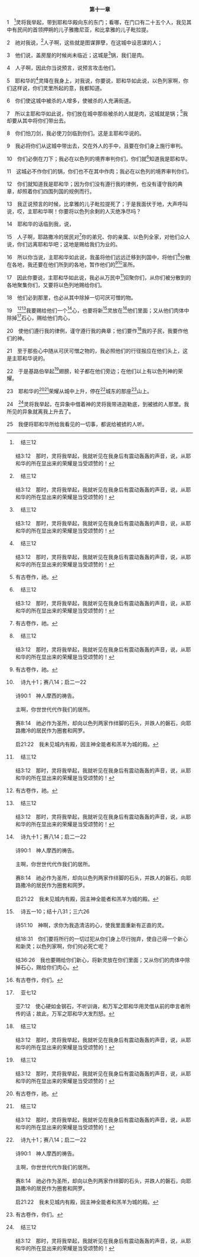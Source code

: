 <p style="text-align:center;font-weight:bold;">第十一章</p>

1　[^a]灵将我举起，带到耶和华殿向东的东门；看哪，在门口有二十五个人，我见其中有民间的首领押朔的儿子雅撒尼亚，和比拿雅的儿子毗拉提。

[^a]:　结三12<br><br>结3:12　那时，灵将我举起，我就听见在我身后有震动轰轰的声音，说，从耶和华的所在显出来的荣耀是当受颂赞的！

2　祂对我说，[^a]人子啊，这些就是图谋罪孽，在这城中设恶谋的人；

[^a]:　结二1<br><br>结2:1　祂对我说，人子啊，你站起来，我要和你说话。

3　他们说，盖房屋的时候尚未临近；这城是[^a]锅，我们是肉。

[^a]:　耶一13；结二四3<br><br>耶1:13　耶和华的话第二次临到我，说，你看见什么？我说，我看见一个烧开的锅，从北而倾。<br><br>结24:3　要向这悖逆之家设比喻，对他们说，主耶和华如此说，将锅放在火上，放好了，就倒水在其中；

4　人子啊，因此你当说预言，说预言攻击他们。

5　耶和华的[^a]灵降在我身上，对我说，你要说，耶和华如此说，以色列家啊，你们这样说，你们灵里所起的意，我都知道。

[^a]:　结二2；三24；太三16<br><br>结2:2　祂对我说话的时候，灵就进入我里面，使我站起来；我便听见那对我说话者的声音。<br><br>结3:24　于是灵进入我里面，使我站起来；祂对我说，你进去，把自己关在房屋里。<br><br>太3:16　耶稣受了浸，随即从水里上来，看哪，诸天向祂开了，祂就看见神的灵，仿佛鸽子降下，落在祂身上。

6　你们使这城中被杀的人增多，使被杀的人充满街道。

7　所以主耶和华如此说，你们放在城中那些被杀的人就是肉，这城就是锅；[^1]我却要从其中将你们带出去。

[^1]:有古卷作，祂。

8　你们怕刀剑，我必使刀剑临到你们。这是主耶和华说的。

9　我必将你们从这城中带出去，交在外人的手中，且要在你们身上施行审判。

10　你们必倒在刀下；我必在以色列的境界审判你们，你们就[^a]知道我是耶和华。

[^a]:　结六7<br><br>结6:7　被杀的人必倒在你们中间，你们就知道我是耶和华。

11　这城必不作你们的锅，你们也不在其中作肉；我必在以色列的境界审判你们，

12　你们就知道我是耶和华；因为你们没有遵行我的律例，也没有谨守我的典章，却照着你们四围列国的规例而行。

13　我正说预言的时候，比拿雅的儿子毗拉提死了；于是我面伏于地，大声呼叫说，哎，主耶和华啊！你要将以色列余剩的人灭绝净尽吗？

14　耶和华的话临到我，说，

15　人子啊，耶路撒冷的居民对[^1]你的弟兄、你的亲属、以色列全家，对他们众人说，你们远离耶和华吧；这地是赐给我们为业的。

[^1]:你的弟兄，原文重复一次。

16　所以你当说，主耶和华如此说，我虽将他们远远迁移到列国中，将他们[^a]分散在各地，我还要在他们所到的各地，暂作他们的[^1][^b]圣所。

[^1]:16～17节，见三17注1。

[^a]:　王下二四14；二五2；诗四四11；耶三十11<br><br>王下24:14　又将全耶路撒冷的人民和众首领，并所有大能的勇士，共一万人，连一切工匠、铁匠都迁徙了去；除了那地极贫穷的人以外，没有剩下的；<br><br>王下25:2　于是城被围困，直到西底家王十一年。<br><br>诗44:11　你把我们交给人，好像快要被吃的羊，把我们分散在列国中。<br><br>耶30:11　因我与你同在，要拯救你；也要将我所赶散你到的那些国，灭绝净尽，却不将你灭绝净尽，倒要适度管教你，绝不能不罚你；这是耶和华说的。

[^b]:　诗九十1；赛八14；启二一22<br><br>诗90:1　神人摩西的祷告。<br><br>主啊，你世世代代作我们的居所。<br><br>赛8:14　祂必作为圣所，却向以色列两家作绊脚的石头，并跌人的磐石，向耶路撒冷的居民作为圈套和网罗。<br><br>启21:22　我未见城内有殿，因主神全能者和羔羊为城的殿。

17　因此你要说，主耶和华如此说，我必从万民中[^a]招聚你们，从你们被分散到的各地聚集你们，又要将以色列地赐给你们。

[^a]:　结二十34；二八25；三四13<br><br>结20:34　我必用大能的手和伸出来的膀臂，并倾倒出来的忿怒，将你们从万民中领出来，从你们分散到的各地聚集你们。<br><br>结28:25　主耶和华如此说，我将以色列家从他们所分散到的万民中招聚回来，在列国的眼前，在他们身上显为圣别的时候，他们就在自己的地，就是我赐给我仆人雅各之地，仍然居住。<br><br>结34:13　我必把他们从万民中领出来，从各国聚集他们，引导他们归回自己的地，也必在以色列山上，一切溪水旁边，在那地一切可居之处牧养他们。

18　他们必到那里，也必从其中除掉一切可厌可憎的物。

19　[^1][^a]我要赐给他们一个[^b]心，也要将新[^c]灵放在[^2]他们里面；又从他们肉体中除掉[^d]石心，赐给他们肉心，

[^1]:19～20节，见三六26～27注。

[^2]:有古卷作，你们。

[^a]:　19～20：结三六26～28<br><br>结36:26　我也要赐给你们新心，将新灵放在你们里面；又从你们的肉体中除掉石心，赐给你们肉心。<br><br>结36:27　我必将我的灵放在你们里面，使你们遵行我的律例，谨守遵行我的典章。<br><br>结36:28　你们必住在我所赐给你们列祖之地；你们要作我的子民，我要作你们的神。

[^b]:　耶三二39；番三9<br><br>耶32:39　我要赐给他们一个心和一条路，好叫他们终身敬畏我，使他们和他们以后的子孙得福乐。<br><br>番3:9　那时，我必使万民改用纯洁的语言，好叫他们都呼求我耶和华的名，同心合意地事奉我。

[^c]:　诗五一10；结十八31；三六26<br><br>诗51:10　神啊，求你为我造清洁的心，使我里面重新有正直的灵。<br><br>结18:31　你们要将所行的一切过犯从你们身上尽行抛弃，使自己得一个新心和新灵；以色列家啊，你们何必死亡呢？<br><br>结36:26　我也要赐给你们新心，将新灵放在你们里面；又从你们的肉体中除掉石心，赐给你们肉心。

[^d]:　亚七12<br><br>亚7:12　使心硬如金钢石，不听训诲，和万军之耶和华用灵借从前的申言者所传的话；故此，万军之耶和华大发烈怒。

20　使他们遵行我的律例，谨守遵行我的典章；他们要作[^a]我的子民，我要作他们的神。

[^a]:　耶二四7；结十四11；三七23；27；启二一3<br><br>耶24:7　我要赐他们认识我的心，知道我是耶和华；他们要作我的子民，我要作他们的神；因为他们要全心归向我。<br><br>结14:11　好使以色列家不再走迷离开我，不再因自己一切的罪过玷污自己，只要作我的子民，我作他们的神，这是主耶和华说的。<br><br>结37:23　他们必不再因偶像和可憎的物，并一切的过犯玷污自己；我却要救他们出离一切的住处，就是他们犯罪的地方，并要洁净他们。如此，他们要作我的子民，我要作他们的神。<br><br>结37:27　我的帐幕必在他们中间；我要作他们的神，他们要作我的子民。<br><br>启21:3　我听见有大声音从宝座出来，说，看哪，神的帐幕与人同在，祂要与人同住，他们要作祂的百姓，神要亲自与他们同在，作他们的神。

21　至于那些心中随从可厌可憎之物的，我必照他们的行径报应在他们头上，这是主耶和华说的。

22　于是基路伯举起[^a]翅膀，轮子都在他们旁边；在他们以上有以色列神的荣耀。

[^a]:　结一19；十19<br><br>结1:19　活物行走的时候，轮也在旁边行走；活物从地上升的时候，轮也上升。<br><br>结10:19　基路伯出去的时候，就举起翅膀，在我眼前离地上升，轮也在他们旁边。他们停在耶和华殿的东门口，在他们以上有以色列神的荣耀。

23　耶和华的[^1][^a]荣耀从城中上升，停在[^b]城东的那座[^2]山上。

[^1]:耶和华的荣耀离开以色列，乃是神审判以色列的结果(见十四21注1)。在以色列的历史中，这件事是第二次发生。在西乃山下，当帐幕立起时，主的荣耀充满帐幕(出四十34)。后来，在以利的时候，以色列人迷信的带着约柜与非利士人争战，结果被击败。约柜被掳，主的荣耀离开了帐幕(撒上四)。这意思是说，主放弃了帐幕。到了所罗门的时候，圣殿建造起来，主的荣耀回来充满殿(王上八10～11)。主的荣耀留在那里，直到以西结看见主的荣耀离去，离开了殿和城，停在橄榄山，就是主耶稣升天之处(徒一9，12)，最终回到诸天之上。见八3注1。

[^2]:即橄榄山。

[^a]:　结八4；九3；十4；18；参结四三2；4<br><br>结8:4　在那里有以色列神的荣耀，显出来的样子与我在平原所见的一样。<br><br>结9:3　以色列神的荣耀本在基路伯上，现今从那里升到殿的门槛。祂将那身穿细麻衣、腰间带着书记墨盒子的人召来。<br><br>结10:4　耶和华的荣耀从基路伯那里，升到殿的门槛以上；殿里充满了云彩，院子也被耶和华荣耀的光辉充满。<br><br>结10:18　耶和华的荣耀从殿的门槛那里出去，停在基路伯以上。<br><br>结43:2　以色列神的荣光从东方的路而来，祂的声音如同多水的声音，地就因祂的荣耀发光。<br><br>结43:4　耶和华的荣光从朝东的门进入殿中。

[^b]:　参亚十四4<br><br>亚14:4　那日，祂的脚必站在耶路撒冷前面东边的橄榄山上；橄榄山必从中间分裂，自东至西成为极大的谷，山的一半向北挪移，一半向南挪移。

24　[^a]灵将我举起，在异象中借着神的灵将我带进迦勒底，到被掳的人那里。我所见的异象就离我上升去了。

[^a]:　结三12<br><br>结3:12　那时，灵将我举起，我就听见在我身后有震动轰轰的声音，说，从耶和华的所在显出来的荣耀是当受颂赞的！

25　我便将耶和华所给我看见的一切事，都说给被掳的人听。
